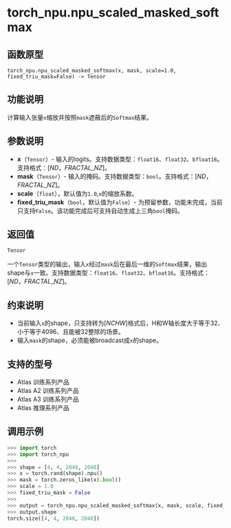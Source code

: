 # torch_npu.npu_scaled_masked_softmax

## 函数原型

```
torch_npu.npu_scaled_masked_softmax(x, mask, scale=1.0, fixed_triu_mask=False) -> Tensor
```

## 功能说明

计算输入张量`x`缩放并按照`mask`遮蔽后的`Softmax`结果。

## 参数说明

- **x**（`Tensor`）- 输入的logits。支持数据类型：`float16`、`float32`、`bfloat16`。支持格式：$[ND，FRACTAL\_NZ]$。
- **mask**（`Tensor`）- 输入的掩码。支持数据类型：`bool`。支持格式：$[ND，FRACTAL\_NZ]$。
- **scale**（`float`），默认值为`1.0`,`x`的缩放系数。
- **fixed_triu_mask**（`bool`，默认值为`False`）- 为预留参数，功能未完成，当前只支持`False`。该功能完成后可支持自动生成上三角`bool`掩码。

## 返回值
`Tensor`

一个`Tensor`类型的输出，输入`x`经过`mask`后在最后一维的`Softmax`结果，输出shape与`x`一致。支持数据类型：`float16`、`float32`、`bfloat16`。支持格式：$[ND，FRACTAL\_NZ]$。

## 约束说明

- 当前输入`x`的shape，只支持转为$[NCHW]$格式后，H和W轴长度大于等于32、小于等于4096、且能被32整除的场景。
- 输入`mask`的shape，必须能被broadcast成`x`的shape。

## 支持的型号

- <term>Atlas 训练系列产品</term> 
- <term>Atlas A2 训练系列产品</term> 
- <term>Atlas A3 训练系列产品</term> 
- <term>Atlas 推理系列产品</term> 

## 调用示例

```python
>>> import torch
>>> import torch_npu
>>> 
>>> shape = [4, 4, 2048, 2048]
>>> x = torch.rand(shape).npu()
>>> mask = torch.zeros_like(x).bool()
>>> scale = 1.0
>>> fixed_triu_mask = False
>>> 
>>> output = torch_npu.npu_scaled_masked_softmax(x, mask, scale, fixed_triu_mask)
>>> output.shape
torch.size([4, 4, 2048, 2048])
```

